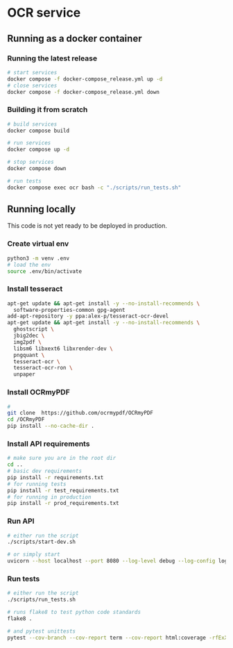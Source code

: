 # OCR service

## Running as a docker container

### Running the latest release

```bash
# start services
docker compose -f docker-compose_release.yml up -d 
# close services
docker compose -f docker-compose_release.yml down 
```

### Building it from scratch

```bash
# build services
docker compose build 

# run services
docker compose up -d 

# stop services
docker compose down

# run tests
docker compose exec ocr bash -c "./scripts/run_tests.sh"
```



## Running locally
This code is not yet ready to be deployed in production.


### Create virtual env
```bash 
python3 -m venv .env
# load the env
source .env/bin/activate
```

### Install tesseract
```bash
apt-get update && apt-get install -y --no-install-recommends \
  software-properties-common gpg-agent
add-apt-repository -y ppa:alex-p/tesseract-ocr-devel
apt-get update && apt-get install -y --no-install-recommends \
  ghostscript \
  jbig2dec \
  img2pdf \
  libsm6 libxext6 libxrender-dev \
  pngquant \
  tesseract-ocr \
  tesseract-ocr-ron \
  unpaper
```

### Install OCRmyPDF
```bash
#
git clone  https://github.com/ocrmypdf/OCRmyPDF
cd /OCRmyPDF
pip install --no-cache-dir .
```

### Install API requirements
```bash 
# make sure you are in the root dir
cd ..
# basic dev requirements
pip install -r requirements.txt
# for running tests
pip install -r test_requirements.txt
# for running in production
pip install -r prod_requirements.txt
```

### Run API
```bash
# either run the script
./scripts/start-dev.sh

# or simply start
uvicorn --host localhost --port 8080 --log-level debug --log-config logging.ini api.api:app
```

### Run tests
```bash
# either run the script
./scripts/run_tests.sh

# runs flake8 to test python code standards
flake8 .

# and pytest unittests
pytest --cov-branch --cov-report term --cov-report html:coverage -rfExX --color=yes .
```
